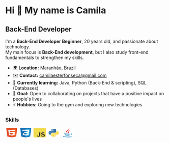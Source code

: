 Hi 👋 My name is Camila
==========================


## Back-End Developer

I'm a **Back-End Developer Beginner**, 20 years old, and passionate about technology.  
My main focus is **Back-End development**, but I also study front-end fundamentals to strengthen my skills.

* 🌍 **Location:** Maranhão, Brazil  
* ✉️ **Contact:** [camilaesterfonseca@gmail.com](mailto:camilaesterfonseca@gmail.com)  
* 🧠 **Currently learning:** Java, Python (Back-End & scripting), SQL (Databases)
* 🤝 **Goal:** Open to collaborating on projects that have a positive impact on people's lives  
* ⚡ **Hobbies:** Going to the gym and exploring new technologies  

### Skills

<div>
  <img align="center" alt="Camila-HTML" height="30" width="40" src="https://raw.githubusercontent.com/devicons/devicon/master/icons/html5/html5-original.svg">
  <img align="center" alt="Camila-CSS" height="30" width="40" src="https://raw.githubusercontent.com/devicons/devicon/master/icons/css3/css3-original.svg">
   <img align="center" alt="Camila-JavaScript" height="30" width="40" src="https://raw.githubusercontent.com/devicons/devicon/master/icons/javascript/javascript-original.svg">
    <img align="center" alt="Camila-JavaScript" height="30" width="40" src="https://raw.githubusercontent.com/devicons/devicon/master/icons/python/python-original.svg">
        <img align="center" alt="Camila-JavaScript" height="30" width="40" src="https://raw.githubusercontent.com/devicons/devicon/master/icons/java/java-original.svg">

 
</div>
